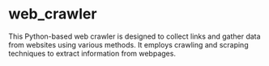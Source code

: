 # web_crawler
This Python-based web crawler is designed to collect links and gather data from websites using various methods. It employs crawling and scraping techniques to extract information from webpages.
